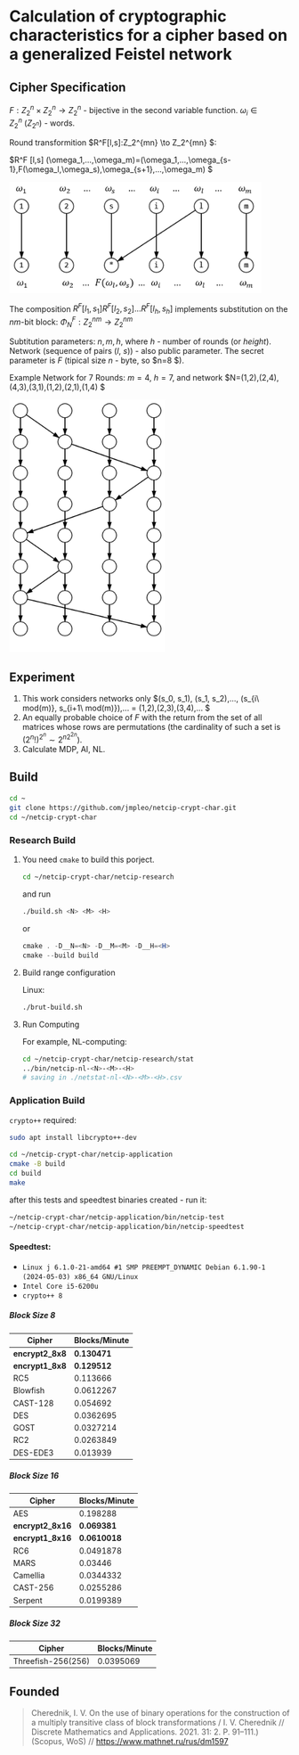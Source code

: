 
# Calculation of cryptographic characteristics for a cipher based on a generalized Feistel network

## Cipher Specification

$F:Z_2^n \times Z_2^n\to Z_2^n$ - bijective in the second variable function. $\omega_i \in Z_2^n\ (Z_{2^n})$ - words.

Round transformition $R^F[l,s]:Z_2^{mn} \to Z_2^{mn} $:

$R^F [l,s] (\omega_1,...,\omega_m)=(\omega_1,...,\omega_{s-1},F(\omega_l,\omega_s),\omega_{s+1},...,\omega_m) $

<img src="img/round.png" alt="round" style="zoom:85%;" />

The composition $R^F[l_1,s_1]R^F[l_2,s_2]...R^F[l_h,s_h]$ implements substitution on the $nm$-bit block: $\Phi^F_N : Z_2^{nm}\to Z_2^{nm}$

Subtitution parameters: $n, m, h$, where $h$ - number of rounds (or *height*).
Network (sequence of pairs ($l$, $s$)) - also public parameter. The secret parameter is $F$ (tipical size $n$ - byte, so $n=8 $).

Example Network for 7 Rounds: $m=4,\ h=7$, and network $N=(1,2),(2,4),(4,3),(3,1),(1,2),(2,1),(1,4) $

<img src="img/example.png" alt="example" style="zoom:80%;" />

## Experiment

1. This work considers networks only $(s_0, s_1), (s_1, s_2),..., (s_{i\ mod(m)}, s_{i+1\ mod(m)}),... = (1,2),(2,3),(3,4),... $
2. An equally probable choice of $F$ with the return from the set of all matrices whose rows are permutations (the cardinality of such a set is $(2^{n}!)^{2^{n}} \sim 2^{n2^{2n}}$).
3. Calculate MDP, AI, NL.

## Build

```bash
cd ~
git clone https://github.com/jmpleo/netcip-crypt-char.git
cd ~/netcip-crypt-char
```

### Research Build

1. You need `cmake` to build this porject.

   ```bash
   cd ~/netcip-crypt-char/netcip-research
   ```

   and run

   ```bash
   ./build.sh <N> <M> <H>
   ```
   or
   ```powershell
   cmake . -D__N=<N> -D__M=<M> -D__H=<H>
   cmake --build build
   ```

2. Build range configuration

   Linux:
   ```bash
   ./brut-build.sh
   ```

3. Run Computing

   For example, NL-computing:

   ```bash
   cd ~/netcip-crypt-char/netcip-research/stat
   ../bin/netcip-nl-<N>-<M>-<H>
   # saving in ./netstat-nl-<N>-<M>-<H>.csv
   ```

### Application Build

`crypto++` required:

```bash
sudo apt install libcrypto++-dev
```

```bash
cd ~/netcip-crypt-char/netcip-application
cmake -B build
cd build
make
```

after this tests and speedtest binaries created - run it:

```bash
~/netcip-crypt-char/netcip-application/bin/netcip-test
~/netcip-crypt-char/netcip-application/bin/netcip-speedtest
```

#### Speedtest:

- `Linux j 6.1.0-21-amd64 #1 SMP PREEMPT_DYNAMIC Debian 6.1.90-1 (2024-05-03) x86_64 GNU/Linux ` 
- `Intel Core i5-6200u`
- `crypto++ 8`

##### Block Size 8

| Cipher          | Blocks/Minute   |
|------------------|-----------------|
| **encrypt2_8x8** | **0.130471**    |
| **encrypt1_8x8** | **0.129512**    |
| RC5              | 0.113666        |
| Blowfish         | 0.0612267       |
| CAST-128         | 0.054692        |
| DES              | 0.0362695       |
| GOST             | 0.0327214       |
| RC2              | 0.0263849       |
| DES-EDE3         | 0.013939        |

##### Block Size 16

| Cipher          | Blocks/Minute   |
|------------------|-----------------|
| AES              | 0.198288        |
| **encrypt2_8x16** | **0.069381**    |
| **encrypt1_8x16** | **0.0610018**   |
| RC6              | 0.0491878       |
| MARS             | 0.03446         |
| Camellia         | 0.0344332       |
| CAST-256         | 0.0255286       |
| Serpent          | 0.0199389       |

##### Block Size 32

| Cipher                | Blocks/Minute   |
|------------------------|-----------------|
| Threefish-256(256)     | 0.0395069       |



## Founded

> Cherednik, I. V. On the use of binary operations for the construction of a multiply transitive class of block transformations / I. V. Cherednik // Discrete Mathematics and Applications.  2021.  31: 2. P. 91–111.) (Scopus, WoS) // https://www.mathnet.ru/rus/dm1597

